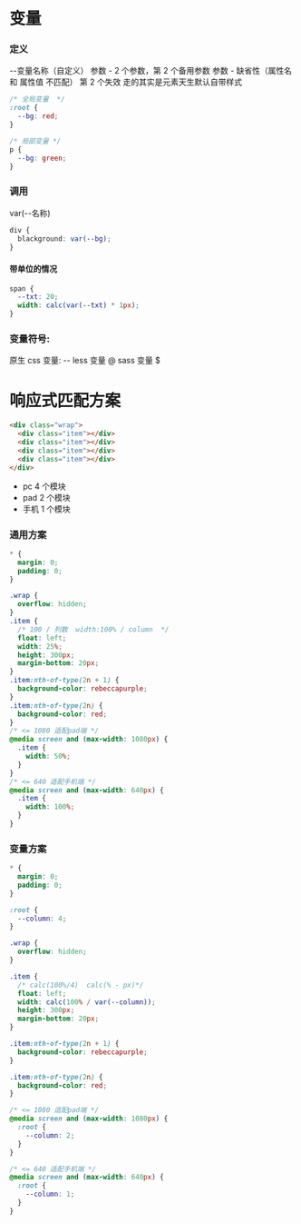 # 变量

### 定义

--变量名称（自定义）
参数 - 2 个参数，第 2 个备用参数
参数 - 缺省性（属性名 和 属性值 不匹配） 第 2 个失效 走的其实是元素天生默认自带样式

```css
/* 全局变量  */
:root {
  --bg: red;
}

/* 局部变量 */
p {
  --bg: green;
}
```

### 调用

var(--名称)

```css
div {
  blackground: var(--bg);
}
```

#### 带单位的情况

```css
span {
  --txt: 20;
  width: calc(var(--txt) * 1px);
}
```

### 变量符号:

原生 css 变量: --
less 变量 @
sass 变量 $

# 响应式匹配方案

```html
<div class="wrap">
  <div class="item"></div>
  <div class="item"></div>
  <div class="item"></div>
  <div class="item"></div>
</div>
```

- pc 4 个模块
- pad 2 个模块
- 手机 1 个模块

### 通用方案

```css
* {
  margin: 0;
  padding: 0;
}

.wrap {
  overflow: hidden;
}
.item {
  /* 100 / 列数  width:100% / column  */
  float: left;
  width: 25%;
  height: 300px;
  margin-bottom: 20px;
}
.item:nth-of-type(2n + 1) {
  background-color: rebeccapurple;
}
.item:nth-of-type(2n) {
  background-color: red;
}
/* <= 1080 适配pad端 */
@media screen and (max-width: 1080px) {
  .item {
    width: 50%;
  }
}
/* <= 640 适配手机端 */
@media screen and (max-width: 640px) {
  .item {
    width: 100%;
  }
}
```

### 变量方案

```css
* {
  margin: 0;
  padding: 0;
}

:root {
  --column: 4;
}

.wrap {
  overflow: hidden;
}

.item {
  /* calc(100%/4)  calc(% - px)*/
  float: left;
  width: calc(100% / var(--column));
  height: 300px;
  margin-bottom: 20px;
}

.item:nth-of-type(2n + 1) {
  background-color: rebeccapurple;
}

.item:nth-of-type(2n) {
  background-color: red;
}

/* <= 1080 适配pad端 */
@media screen and (max-width: 1080px) {
  :root {
    --column: 2;
  }
}

/* <= 640 适配手机端 */
@media screen and (max-width: 640px) {
  :root {
    --column: 1;
  }
}
```
